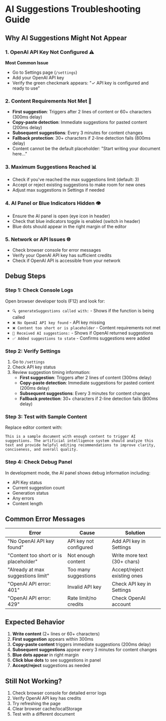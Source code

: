 # AI Suggestions Troubleshooting Guide

## Why AI Suggestions Might Not Appear

### 1. **OpenAI API Key Not Configured** ⚠️
**Most Common Issue**
- Go to Settings page (`/settings`)
- Add your OpenAI API key
- Verify the green checkmark appears: "✓ API key is configured and ready to use"

### 2. **Content Requirements Not Met** 📝
- **First suggestion**: Triggers after 2 lines of content or 60+ characters (300ms delay)
- **Copy-paste detection**: Immediate suggestions for pasted content (200ms delay)
- **Subsequent suggestions**: Every 3 minutes for content changes
- **Fallback protection**: 30+ characters if 2-line detection fails (800ms delay)
- Content cannot be the default placeholder: "Start writing your document here..."

### 3. **Maximum Suggestions Reached** 📊
- Check if you've reached the max suggestions limit (default: 3)
- Accept or reject existing suggestions to make room for new ones
- Adjust max suggestions in Settings if needed

### 4. **AI Panel or Blue Indicators Hidden** 👁️
- Ensure the AI panel is open (eye icon in header)
- Check that blue indicators toggle is enabled (switch in header)
- Blue dots should appear in the right margin of the editor

### 5. **Network or API Issues** 🌐
- Check browser console for error messages
- Verify your OpenAI API key has sufficient credits
- Check if OpenAI API is accessible from your network

## Debug Steps

### Step 1: Check Console Logs
Open browser developer tools (F12) and look for:
- `🔍 generateSuggestions called with:` - Shows if the function is being called
- `❌ No OpenAI API key found` - API key missing
- `❌ Content too short or is placeholder` - Content requirements not met
- `🎯 Received AI suggestions:` - Shows if OpenAI returned suggestions
- `✅ Added suggestions to state` - Confirms suggestions were added

### Step 2: Verify Settings
1. Go to `/settings`
2. Check API key status
3. Review suggestion timing information:
   - **First suggestion**: Triggers after 2 lines of content (300ms delay)
   - **Copy-paste detection**: Immediate suggestions for pasted content (200ms delay)
   - **Subsequent suggestions**: Every 3 minutes for content changes
   - **Fallback protection**: 30+ characters if 2-line detection fails (800ms delay)

### Step 3: Test with Sample Content
Replace editor content with:
```
This is a sample document with enough content to trigger AI suggestions. The artificial intelligence system should analyze this text and provide helpful editing recommendations to improve clarity, conciseness, and overall quality.
```

### Step 4: Check Debug Panel
In development mode, the AI panel shows debug information including:
- API Key status
- Current suggestion count
- Generation status
- Any errors
- Content length

## Common Error Messages

| Error | Cause | Solution |
|-------|-------|----------|
| "No OpenAI API key found" | API key not configured | Add API key in Settings |
| "Content too short or is placeholder" | Not enough content | Write more text (30+ chars) |
| "Already at max suggestions limit" | Too many suggestions | Accept/reject existing ones |
| "OpenAI API error: 401" | Invalid API key | Check API key in Settings |
| "OpenAI API error: 429" | Rate limit/no credits | Check OpenAI account |

## Expected Behavior

1. **Write content** (2+ lines or 60+ characters)
2. **First suggestion** appears within 300ms
3. **Copy-paste content** triggers immediate suggestions (200ms delay)
4. **Subsequent suggestions** appear every 3 minutes for content changes
5. **Blue dots appear** in right margin
6. **Click blue dots** to see suggestions in panel
7. **Accept/reject** suggestions as needed

## Still Not Working?

1. Check browser console for detailed error logs
2. Verify OpenAI API key has credits
3. Try refreshing the page
4. Clear browser cache/localStorage
5. Test with a different document 